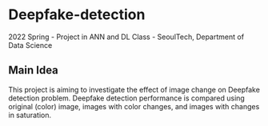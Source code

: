 # Deepfake-detection
2022 Spring - Project in ANN and DL Class - SeoulTech, Department of Data Science

## Main Idea
This project is aiming to investigate the effect of image change on Deepfake detection problem. Deepfake detection performance is compared using original (color) image, images with color changes, and images with changes in saturation.

